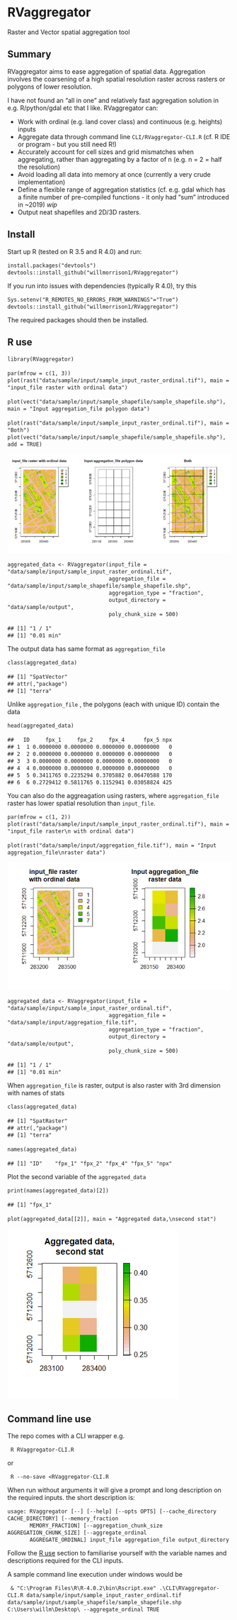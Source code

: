 RVaggregator
============

Raster and Vector spatial aggregation tool

Summary
-------

RVaggregator aims to ease aggregation of spatial data. Aggregation
involves the coarsening of a high spatial resolution raster across
rasters or polygons of lower resolution.

I have not found an “all in one” and relatively fast aggregation
solution in e.g. R/python/gdal etc that I like. RVaggregator can:

-   Work with ordinal (e.g. land cover class) and continuous
    (e.g. heights) inputs
-   Aggregate data through command line `CLI/RVaggregator-CLI.R` (cf. R
    IDE or program - but you still need R!)
-   Accurately account for cell sizes and grid mismatches when
    aggregating, rather than aggregating by a factor of n (e.g. n = 2 =
    half the resolution)
-   Avoid loading all data into memory at once (currently a very crude
    implementation)
-   Define a flexible range of aggregation statistics (cf. e.g. gdal
    which has a finite number of pre-compiled functions - it only had
    “sum” introduced in ~2019) *wip*
-   Output neat shapefiles and 2D/3D rasters.

Install
-------

Start up R (tested on R 3.5 and R 4.0) and run:

    install.packages("devtools")
    devtools::install_github("willmorrison1/RVaggregator")

If you run into issues with dependencies (typically R 4.0), try this

    Sys.setenv("R_REMOTES_NO_ERRORS_FROM_WARNINGS"="True")
    devtools::install_github("willmorrison1/RVaggregator")

The required packages should then be installed.

R use
-----

    library(RVaggregator)

    par(mfrow = c(1, 3))
    plot(rast("data/sample/input/sample_input_raster_ordinal.tif"), main = "input_file raster with ordinal data")

    plot(vect("data/sample/input/sample_shapefile/sample_shapefile.shp"), main = "Input aggregation_file polygon data")

    plot(rast("data/sample/input/sample_input_raster_ordinal.tif"), main = "Both")
    plot(vect("data/sample/input/sample_shapefile/sample_shapefile.shp"), add = TRUE)

![](README_files/figure-markdown_strict/unnamed-chunk-4-1.png)

    aggregated_data <- RVaggregator(input_file = "data/sample/input/sample_input_raster_ordinal.tif",
                                    aggregation_file = "data/sample/input/sample_shapefile/sample_shapefile.shp",
                                    aggregation_type = "fraction",
                                    output_directory = "data/sample/output",
                                    poly_chunk_size = 500)

    ## [1] "1 / 1"
    ## [1] "0.01 min"

The output data has same format as `aggregation_file`

    class(aggregated_data)

    ## [1] "SpatVector"
    ## attr(,"package")
    ## [1] "terra"

Unlike `aggregation_file` , the polygons (each with unique ID) contain
the data

    head(aggregated_data)

    ##   ID     fpx_1     fpx_2     fpx_4      fpx_5 npx
    ## 1  1 0.0000000 0.0000000 0.0000000 0.00000000   0
    ## 2  2 0.0000000 0.0000000 0.0000000 0.00000000   0
    ## 3  3 0.0000000 0.0000000 0.0000000 0.00000000   0
    ## 4  4 0.0000000 0.0000000 0.0000000 0.00000000   0
    ## 5  5 0.3411765 0.2235294 0.3705882 0.06470588 170
    ## 6  6 0.2729412 0.5811765 0.1152941 0.03058824 425

You can also do the aggreagation using rasters, where `aggregation_file`
raster has lower spatial resolution than `input_file`.

    par(mfrow = c(1, 2))
    plot(rast("data/sample/input/sample_input_raster_ordinal.tif"), main = "input_file raster\n with ordinal data")

    plot(rast("data/sample/input/aggregation_file.tif"), main = "Input aggregation_file\nraster data")

![](README_files/figure-markdown_strict/unnamed-chunk-7-1.png)

    aggregated_data <- RVaggregator(input_file = "data/sample/input/sample_input_raster_ordinal.tif",
                                    aggregation_file = "data/sample/input/aggregation_file.tif",
                                    aggregation_type = "fraction",
                                    output_directory = "data/sample/output",
                                    poly_chunk_size = 500)

    ## [1] "1 / 1"
    ## [1] "0.01 min"

When `aggregation_file` is raster, output is also raster with 3rd
dimension with names of stats

    class(aggregated_data)

    ## [1] "SpatRaster"
    ## attr(,"package")
    ## [1] "terra"

    names(aggregated_data)

    ## [1] "ID"    "fpx_1" "fpx_2" "fpx_4" "fpx_5" "npx"

Plot the second variable of the `aggregated_data`

    print(names(aggregated_data)[2])

    ## [1] "fpx_1"

    plot(aggregated_data[[2]], main = "Aggregated data,\nsecond stat")

![](README_files/figure-markdown_strict/unnamed-chunk-9-1.png)

Command line use
----------------

The repo comes with a CLI wrapper e.g.

     R RVaggregator-CLI.R

or

     R --no-save <RVaggregator-CLI.R

When run without arguments it will give a prompt and long description on
the required inputs. the short description is:

    usage: RVaggregator [--] [--help] [--opts OPTS] [--cache_directory CACHE_DIRECTORY] [--memory_fraction
           MEMORY_FRACTION] [--aggregation_chunk_size AGGREGATION_CHUNK_SIZE] [--aggregate_ordinal
           AGGREGATE_ORDINAL] input_file aggregation_file output_directory

Follow the [R use](#R%20use) section to familiarise yourself with the
variable names and descriptions required for the CLI inputs.

A sample command line execution under windows would be

     & "C:\Program Files\R\R-4.0.2\bin\Rscript.exe" .\CLI\RVaggregator-CLI.R data/sample/input/sample_input_raster_ordinal.tif data/sample/input/sample_shapefile/sample_shapefile.shp C:\Users\willm\Desktop\ --aggregate_ordinal TRUE
